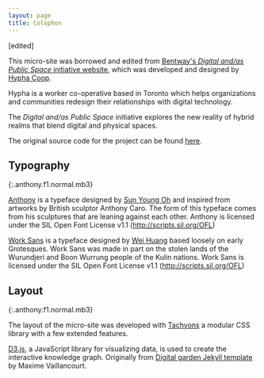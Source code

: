 ```yaml
---
layout: page
title: Colophon
---
```

[edited]

This micro-site was borrowed and edited from [Bentway's _Digital and/as Public Space_ initiative website](https://www.thebentway.ca/stories/digital-and-as-public-space/), which was developed and designed by [Hypha Coop](https://hypha.coop/). 

Hypha is a worker co-operative based in Toronto which helps organizations and communities redesign their relationships with digital technology. 

The _Digital and/as Public Space_ initiative explores the new reality of hybrid realms that blend digital and physical spaces.

The original source code for the project can be found [here](https://github.com/hyphacoop/digitalgarden).

## Typography
{:.anthony.f1.normal.mb3}

[Anthony](http://velvetyne.fr/fonts/anthony/) is a typeface designed by [Sun Young Oh](https://www.sunyoungoh.com/) and inspired from artworks by British sculptor Anthony Caro. The form of this typeface comes from his sculptures that are leaning against each other. Anthony is licensed under the SIL Open Font License v1.1 (http://scripts.sil.org/OFL)

[Work Sans](https://github.com/weiweihuanghuang/Work-Sans) is a typeface designed by [Wei Huang](http://charlix.cx/) based loosely on early Grotesques. Work Sans was made in part on the stolen lands of the Wurundjeri and Boon Wurrung people of the Kulin nations. Work Sans is licensed under the SIL Open Font License v1.1 (http://scripts.sil.org/OFL)

## Layout
{:.anthony.f1.normal.mb3}

The layout of the micro-site was developed with [Tachyons](https://tachyons.io/) a modular CSS library with a few extended features.

[D3.js](https://d3js.org/), a JavaScript library for visualizing data, is used to create the interactive knowledge graph. Originally from [Digital garden Jekyll template](https://github.com/maximevaillancourt/digital-garden-jekyll-template) by Maxime Vaillancourt.